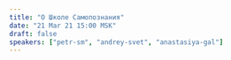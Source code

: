 ```yaml
---
title: "О Школе Самопознания"
date: "21 Mar 21 15:00 MSK"
draft: false
speakers: ["petr-sm", "andrey-svet", "anastasiya-gal"]
---
```

